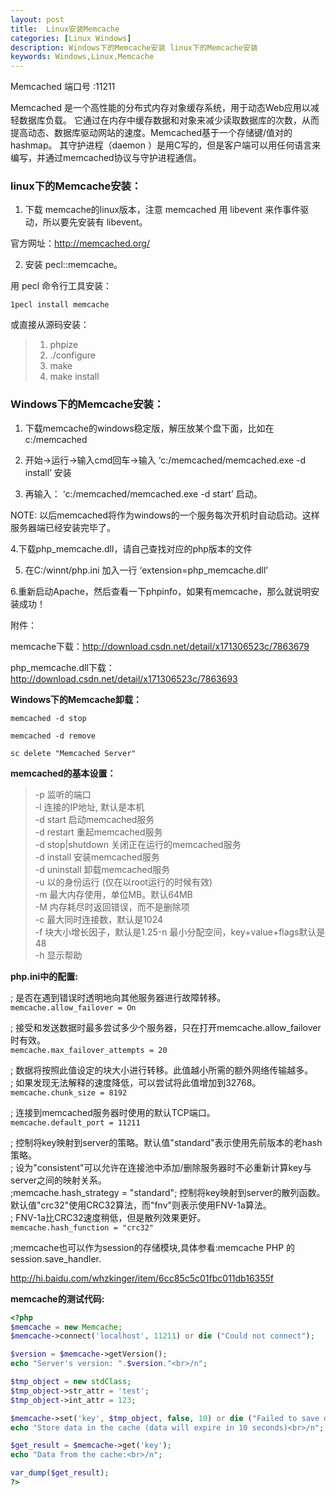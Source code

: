 ```yaml
---
layout: post
title:  Linux安装Memcache 
categories: [Linux Windows]
description: Windows下的Memcache安装 linux下的Memcache安装 
keywords: Windows,Linux,Memcache
---
```

Memcached 端口号 :11211

Memcached 是一个高性能的分布式内存对象缓存系统，用于动态Web应用以减轻数据库负载。
它通过在内存中缓存数据和对象来减少读取数据库的次数，从而提高动态、数据库驱动网站的速度。Memcached基于一个存储键/值对的hashmap。
其守护进程（daemon ）是用C写的，但是客户端可以用任何语言来编写，并通过memcached协议与守护进程通信。

### linux下的Memcache安装：  

1. 下载 memcache的linux版本，注意 memcached 用 libevent 来作事件驱动，所以要先安装有 libevent。  

官方网址：http://memcached.org/  

2. 安装 pecl::memcache。  

用 pecl 命令行工具安装：

`1pecl install memcache ` 

或直接从源码安装： 

> 1. phpize  
> 2. ./configure  
> 3. make  
> 4. make install  



### Windows下的Memcache安装：  

1. 下载memcache的windows稳定版，解压放某个盘下面，比如在c:/memcached  

2. 开始→运行→输入cmd回车→输入 ‘c:/memcached/memcached.exe -d install’ 安装  

3. 再输入： ‘c:/memcached/memcached.exe -d start’ 启动。  

NOTE: 以后memcached将作为windows的一个服务每次开机时自动启动。这样服务器端已经安装完毕了。  

4.下载php_memcache.dll，请自己查找对应的php版本的文件  

5. 在C:/winnt/php.ini 加入一行 ‘extension=php_memcache.dll’  

6.重新启动Apache，然后查看一下phpinfo，如果有memcache，那么就说明安装成功！  

附件：  

memcache下载：http://download.csdn.net/detail/x171306523c/7863679  

php_memcache.dll下载：http://download.csdn.net/detail/x171306523c/7863693  



**Windows下的Memcache卸载：**  

`memcached -d stop  `

`memcached -d remove ` 

`sc delete "Memcached Server" ` 



**memcached的基本设置：**  

> -p 监听的端口  
> -l 连接的IP地址, 默认是本机  
> -d start 启动memcached服务  
> -d restart 重起memcached服务  
> -d stop|shutdown 关闭正在运行的memcached服务  
> -d install 安装memcached服务  
> -d uninstall 卸载memcached服务  
> -u 以的身份运行 (仅在以root运行的时候有效)  
> -m 最大内存使用，单位MB。默认64MB  
> -M 内存耗尽时返回错误，而不是删除项  
> -c 最大同时连接数，默认是1024  
> -f 块大小增长因子，默认是1.25-n 最小分配空间，key+value+flags默认是48  
> -h 显示帮助  



**php.ini中的配置:**  

; 是否在遇到错误时透明地向其他服务器进行故障转移。  
  `memcache.allow_failover = On ` 

; 接受和发送数据时最多尝试多少个服务器，只在打开memcache.allow_failover时有效。  
`memcache.max_failover_attempts = 20  `

; 数据将按照此值设定的块大小进行转移。此值越小所需的额外网络传输越多。  
; 如果发现无法解释的速度降低，可以尝试将此值增加到32768。  
 ` memcache.chunk_size = 8192 ` 

; 连接到memcached服务器时使用的默认TCP端口。  
`memcache.default_port = 11211  `

; 控制将key映射到server的策略。默认值"standard"表示使用先前版本的老hash策略。  
; 设为"consistent"可以允许在连接池中添加/删除服务器时不必重新计算key与server之间的映射关系。  
;memcache.hash_strategy = "standard"; 控制将key映射到server的散列函数。默认值"crc32"使用CRC32算法，而"fnv"则表示使用FNV-1a算法。  
; FNV-1a比CRC32速度稍低，但是散列效果更好。  
`memcache.hash_function = "crc32" ` 



;memcache也可以作为session的存储模块,具体参看:memcache PHP 的 session.save_handler.  

http://hi.baidu.com/whzkinger/item/6cc85c5c01fbc011db16355f  



**memcache的测试代码:** 

```php
<?php   
$memcache = new Memcache;    
$memcache->connect('localhost', 11211) or die ("Could not connect");    

$version = $memcache->getVersion();    
echo "Server's version: ".$version."<br>/n";    

$tmp_object = new stdClass;    
$tmp_object->str_attr = 'test';    
$tmp_object->int_attr = 123;    

$memcache->set('key', $tmp_object, false, 10) or die ("Failed to save data at the server");    
echo "Store data in the cache (data will expire in 10 seconds)<br>/n";    

$get_result = $memcache->get('key');    
echo "Data from the cache:<br>/n";    

var_dump($get_result);  
?>  

```
